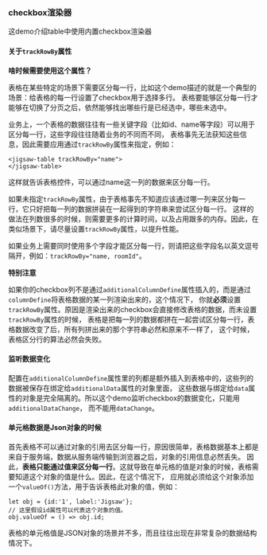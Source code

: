 ### checkbox渲染器

这demo介绍table中使用内置checkbox渲染器

#### 关于`trackRowBy`属性

**啥时候需要使用这个属性？**

表格在某些特定的场景下需要区分每一行，比如这个demo描述的就是一个典型的场景：给表格的每一行设置了checkbox用于选择多行。
表格要能够区分每一行才能够在切换了分页之后，依然能够找出哪些行是已经选中，哪些未选中。

业务上，一个表格的数据往往有一些关键字段（比如id、name等字段）可以用于区分每一行，这些字段往往随着业务的不同而不同，
表格事先无法获知这些信息，因此需要应用通过`trackRowBy`属性来指定，例如：

```
<jigsaw-table trackRowBy="name">
</jigsaw-table>
```

这样就告诉表格控件，可以通过name这一列的数据来区分每一行。

如果未指定`trackRowBy`属性，由于表格事先不知道应该通过哪一列来区分每一行，它只好把每一列的数据拼装在一起得到的字符串来尝试区分每一行。
这样的做法在列数很多的时候，则需要更多的计算时间，以及占用跟多的内存。因此，在类似场景下，请尽量设置`trackRowBy`属性，以提升性能。

如果业务上需要同时使用多个字段才能区分每一行，则请把这些字段名以英文逗号隔开，例如：`trackRowBy="name, roomId"`。

**特别注意**

如果你的checkbox列不是通过`additionalColumnDefine`属性插入的，而是通过`columnDefine`将表格数据的某一列渲染出来的，这个情况下，
你就**必须**设置`trackRowBy`属性。原因是渲染出来的checkbox会直接修改表格的数据，而未设置`trackRowBy`属性的时候，
表格是把每一列的数据都拼在一起尝试区分每一行，表格数据改变了后，所有列拼出来的那个字符串必然和原来不一样了，
这个时候，表格区分行的算法必然会失败。

#### 监听数据变化

配置在`additionalColumnDefine`属性里的列都是额外插入到表格中的，这些列的数据被保存在绑定给`additionalData`属性的对象里面，
这些数据与绑定给`data`属性的对象是完全隔离的。所以这个demo监听checkbox的数据变化，只能用`additionalDataChange`，
而不能用`dataChange`。

#### 单元格数据是Json对象的时候

首先表格不可以通过对象的引用去区分每一行，原因很简单，表格数据基本上都是来自于服务端，数据从服务端传输到浏览器之后，对象的引用信息必然丢失。
因此，**表格只能通过值来区分每一行**。这就导致在单元格的值是对象的时候，表格需要知道这个对象的值是什么。因此，在这个情况下，
应用就必须给这个对象添加一个`valueOf()`方法，用于告诉表格此对象的值，例如：

```
let obj = {id:'1', label:'Jigsaw'};
// 这里假设id属性可以代表这个对象的值。
obj.valueOf = () => obj.id;
```

表格的单元格值是JSON对象的场景并不多，而且往往出现在非常复杂的数据结构情况下。
